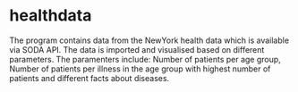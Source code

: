 # healthdata
The program contains data from the NewYork health data which is available via SODA API.
The data is imported and visualised based on different parameters. 
The paramenters include: Number of patients per age group, Number of patients per illness in the age group with highest number of patients and different facts about diseases.
